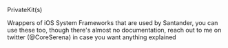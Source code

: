 PrivateKit(s)

Wrappers of iOS System Frameworks that are used by Santander, you can use these too, though there's almost no documentation, reach out to me on twitter (@CoreSerena) in case you want anything explained
